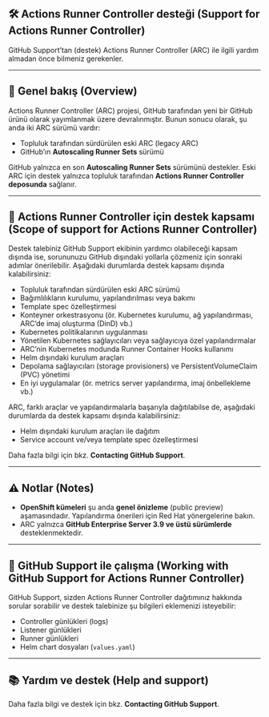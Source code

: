 ## 🛠️ Actions Runner Controller desteği (Support for Actions Runner Controller)

GitHub Support’tan (destek) Actions Runner Controller (ARC) ile ilgili yardım almadan önce bilmeniz gerekenler.

---

## 📌 Genel bakış (Overview)

Actions Runner Controller (ARC) projesi, GitHub tarafından yeni bir GitHub ürünü olarak yayımlanmak üzere devralınmıştır. Bunun sonucu olarak, şu anda iki ARC sürümü vardır:

* Topluluk tarafından sürdürülen eski ARC (legacy ARC)
* GitHub’ın **Autoscaling Runner Sets** sürümü

GitHub yalnızca en son **Autoscaling Runner Sets** sürümünü destekler. Eski ARC için destek yalnızca topluluk tarafından **Actions Runner Controller deposunda** sağlanır.

---

## 🎯 Actions Runner Controller için destek kapsamı (Scope of support for Actions Runner Controller)

Destek talebiniz GitHub Support ekibinin yardımcı olabileceği kapsam dışında ise, sorununuzu GitHub dışındaki yollarla çözmeniz için sonraki adımlar önerilebilir. Aşağıdaki durumlarda destek kapsamı dışında kalabilirsiniz:

* Topluluk tarafından sürdürülen eski ARC sürümü
* Bağımlılıkların kurulumu, yapılandırılması veya bakımı
* Template spec özelleştirmesi
* Konteyner orkestrasyonu (ör. Kubernetes kurulumu, ağ yapılandırması, ARC’de imaj oluşturma (DinD) vb.)
* Kubernetes politikalarının uygulanması
* Yönetilen Kubernetes sağlayıcıları veya sağlayıcıya özel yapılandırmalar
* ARC’nin Kubernetes modunda Runner Container Hooks kullanımı
* Helm dışındaki kurulum araçları
* Depolama sağlayıcıları (storage provisioners) ve PersistentVolumeClaim (PVC) yönetimi
* En iyi uygulamalar (ör. metrics server yapılandırma, imaj önbellekleme vb.)

ARC, farklı araçlar ve yapılandırmalarla başarıyla dağıtılabilse de, aşağıdaki durumlarda da destek kapsamı dışında kalabilirsiniz:

* Helm dışındaki kurulum araçları ile dağıtım
* Service account ve/veya template spec özelleştirmesi

Daha fazla bilgi için bkz. **Contacting GitHub Support**.

---

## ⚠️ Notlar (Notes)

* **OpenShift kümeleri** şu anda **genel önizleme** (public preview) aşamasındadır. Yapılandırma önerileri için Red Hat yönergelerine bakın.
* ARC yalnızca **GitHub Enterprise Server 3.9 ve üstü sürümlerde** desteklenmektedir.

---

## 🤝 GitHub Support ile çalışma (Working with GitHub Support for Actions Runner Controller)

GitHub Support, sizden Actions Runner Controller dağıtımınız hakkında sorular sorabilir ve destek talebinize şu bilgileri eklemenizi isteyebilir:

* Controller günlükleri (logs)
* Listener günlükleri
* Runner günlükleri
* Helm chart dosyaları (`values.yaml`)

---

## 📚 Yardım ve destek (Help and support)

Daha fazla bilgi ve destek için bkz. **Contacting GitHub Support**.
